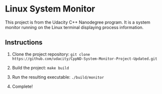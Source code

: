 # Linux System Monitor

This project is from the Udacity C++ Nanodegree program. It is a system monitor running on the Linux terminal displaying process information.

## Instructions

1. Clone the project repository: `git clone https://github.com/udacity/CppND-System-Monitor-Project-Updated.git`

2. Build the project: `make build`

3. Run the resulting executable: `./build/monitor`

4. Complete!
